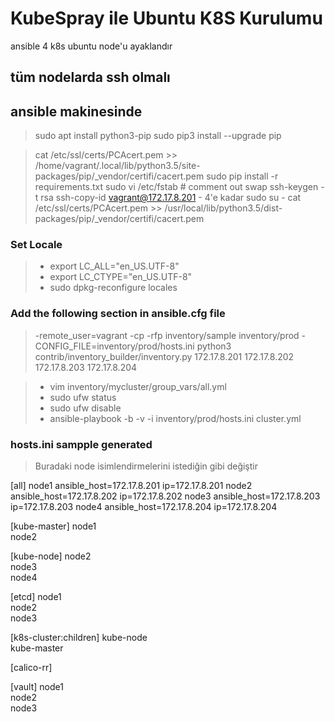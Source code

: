 # KubeSpray ile Ubuntu K8S Kurulumu

ansible 4 k8s ubuntu node'u ayaklandır

## tüm nodelarda ssh olmalı
## ansible makinesinde
>sudo apt install python3-pip
>sudo pip3 install --upgrade pip

>cat /etc/ssl/certs/PCAcert.pem >> /home/vagrant/.local/lib/python3.5/site-packages/pip/_vendor/certifi/cacert.pem 
>sudo pip install -r requirements.txt
>sudo vi /etc/fstab # comment out swap
>ssh-keygen -t rsa
>ssh-copy-id vagrant@172.17.8.201 - 4'e kadar
>sudo su -
>cat /etc/ssl/certs/PCAcert.pem >> /usr/local/lib/python3.5/dist-packages/pip/_vendor/certifi/cacert.pem

### **Set Locale**
>- export LC_ALL="en_US.UTF-8"
>- export LC_CTYPE="en_US.UTF-8"
>- sudo dpkg-reconfigure locales
### Add the following section in ansible.cfg file
> -remote_user=vagrant
> -cp -rfp inventory/sample inventory/prod
> -CONFIG_FILE=inventory/prod/hosts.ini python3 contrib/inventory_builder/inventory.py 172.17.8.201 172.17.8.202 172.17.8.203 172.17.8.204
<!-- ### Change the value of the variable ‘boostrap_os’ from ‘none ’to ‘ubuntu’ in the file all.yml. -->
>- vim inventory/mycluster/group_vars/all.yml
>- sudo ufw status
>- sudo ufw disable
>- ansible-playbook -b -v -i inventory/prod/hosts.ini cluster.yml

### hosts.ini sampple generated
> Buradaki node isimlendirmelerini istediğin gibi değiştir

[all]
node1 	 ansible_host=172.17.8.201 ip=172.17.8.201
node2 	 ansible_host=172.17.8.202 ip=172.17.8.202
node3 	 ansible_host=172.17.8.203 ip=172.17.8.203
node4 	 ansible_host=172.17.8.204 ip=172.17.8.204

[kube-master]
node1 	 
node2 	 

[kube-node]
node2 	 
node3 	 
node4 	 

[etcd]
node1 	 
node2 	 
node3 	 

[k8s-cluster:children]
kube-node 	 
kube-master 	 

[calico-rr]

[vault]
node1 	 
node2 	 
node3 	 

